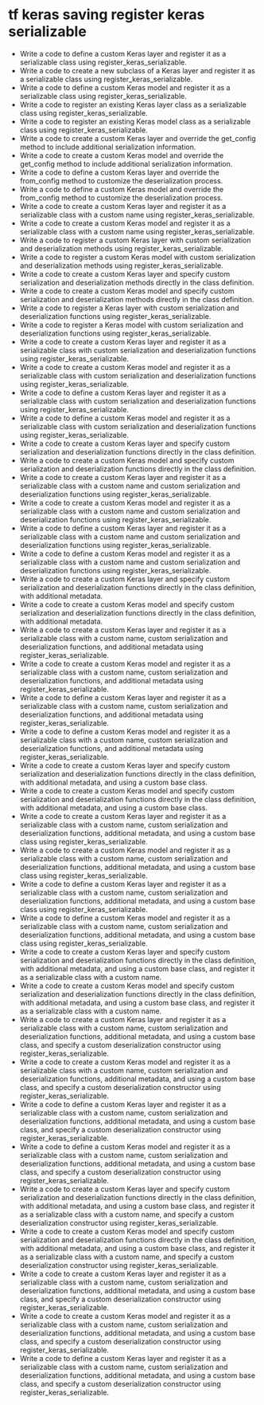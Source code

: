 # tf keras saving register keras serializable

- Write a code to define a custom Keras layer and register it as a serializable class using register_keras_serializable.
- Write a code to create a new subclass of a Keras layer and register it as a serializable class using register_keras_serializable.
- Write a code to define a custom Keras model and register it as a serializable class using register_keras_serializable.
- Write a code to register an existing Keras layer class as a serializable class using register_keras_serializable.
- Write a code to register an existing Keras model class as a serializable class using register_keras_serializable.
- Write a code to create a custom Keras layer and override the get_config method to include additional serialization information.
- Write a code to create a custom Keras model and override the get_config method to include additional serialization information.
- Write a code to define a custom Keras layer and override the from_config method to customize the deserialization process.
- Write a code to define a custom Keras model and override the from_config method to customize the deserialization process.
- Write a code to create a custom Keras layer and register it as a serializable class with a custom name using register_keras_serializable.
- Write a code to create a custom Keras model and register it as a serializable class with a custom name using register_keras_serializable.
- Write a code to register a custom Keras layer with custom serialization and deserialization methods using register_keras_serializable.
- Write a code to register a custom Keras model with custom serialization and deserialization methods using register_keras_serializable.
- Write a code to create a custom Keras layer and specify custom serialization and deserialization methods directly in the class definition.
- Write a code to create a custom Keras model and specify custom serialization and deserialization methods directly in the class definition.
- Write a code to register a Keras layer with custom serialization and deserialization functions using register_keras_serializable.
- Write a code to register a Keras model with custom serialization and deserialization functions using register_keras_serializable.
- Write a code to create a custom Keras layer and register it as a serializable class with custom serialization and deserialization functions using register_keras_serializable.
- Write a code to create a custom Keras model and register it as a serializable class with custom serialization and deserialization functions using register_keras_serializable.
- Write a code to define a custom Keras layer and register it as a serializable class with custom serialization and deserialization functions using register_keras_serializable.
- Write a code to define a custom Keras model and register it as a serializable class with custom serialization and deserialization functions using register_keras_serializable.
- Write a code to create a custom Keras layer and specify custom serialization and deserialization functions directly in the class definition.
- Write a code to create a custom Keras model and specify custom serialization and deserialization functions directly in the class definition.
- Write a code to create a custom Keras layer and register it as a serializable class with a custom name and custom serialization and deserialization functions using register_keras_serializable.
- Write a code to create a custom Keras model and register it as a serializable class with a custom name and custom serialization and deserialization functions using register_keras_serializable.
- Write a code to define a custom Keras layer and register it as a serializable class with a custom name and custom serialization and deserialization functions using register_keras_serializable.
- Write a code to define a custom Keras model and register it as a serializable class with a custom name and custom serialization and deserialization functions using register_keras_serializable.
- Write a code to create a custom Keras layer and specify custom serialization and deserialization functions directly in the class definition, with additional metadata.
- Write a code to create a custom Keras model and specify custom serialization and deserialization functions directly in the class definition, with additional metadata.
- Write a code to create a custom Keras layer and register it as a serializable class with a custom name, custom serialization and deserialization functions, and additional metadata using register_keras_serializable.
- Write a code to create a custom Keras model and register it as a serializable class with a custom name, custom serialization and deserialization functions, and additional metadata using register_keras_serializable.
- Write a code to define a custom Keras layer and register it as a serializable class with a custom name, custom serialization and deserialization functions, and additional metadata using register_keras_serializable.
- Write a code to define a custom Keras model and register it as a serializable class with a custom name, custom serialization and deserialization functions, and additional metadata using register_keras_serializable.
- Write a code to create a custom Keras layer and specify custom serialization and deserialization functions directly in the class definition, with additional metadata, and using a custom base class.
- Write a code to create a custom Keras model and specify custom serialization and deserialization functions directly in the class definition, with additional metadata, and using a custom base class.
- Write a code to create a custom Keras layer and register it as a serializable class with a custom name, custom serialization and deserialization functions, additional metadata, and using a custom base class using register_keras_serializable.
- Write a code to create a custom Keras model and register it as a serializable class with a custom name, custom serialization and deserialization functions, additional metadata, and using a custom base class using register_keras_serializable.
- Write a code to define a custom Keras layer and register it as a serializable class with a custom name, custom serialization and deserialization functions, additional metadata, and using a custom base class using register_keras_serializable.
- Write a code to define a custom Keras model and register it as a serializable class with a custom name, custom serialization and deserialization functions, additional metadata, and using a custom base class using register_keras_serializable.
- Write a code to create a custom Keras layer and specify custom serialization and deserialization functions directly in the class definition, with additional metadata, and using a custom base class, and register it as a serializable class with a custom name.
- Write a code to create a custom Keras model and specify custom serialization and deserialization functions directly in the class definition, with additional metadata, and using a custom base class, and register it as a serializable class with a custom name.
- Write a code to create a custom Keras layer and register it as a serializable class with a custom name, custom serialization and deserialization functions, additional metadata, and using a custom base class, and specify a custom deserialization constructor using register_keras_serializable.
- Write a code to create a custom Keras model and register it as a serializable class with a custom name, custom serialization and deserialization functions, additional metadata, and using a custom base class, and specify a custom deserialization constructor using register_keras_serializable.
- Write a code to define a custom Keras layer and register it as a serializable class with a custom name, custom serialization and deserialization functions, additional metadata, and using a custom base class, and specify a custom deserialization constructor using register_keras_serializable.
- Write a code to define a custom Keras model and register it as a serializable class with a custom name, custom serialization and deserialization functions, additional metadata, and using a custom base class, and specify a custom deserialization constructor using register_keras_serializable.
- Write a code to create a custom Keras layer and specify custom serialization and deserialization functions directly in the class definition, with additional metadata, and using a custom base class, and register it as a serializable class with a custom name, and specify a custom deserialization constructor using register_keras_serializable.
- Write a code to create a custom Keras model and specify custom serialization and deserialization functions directly in the class definition, with additional metadata, and using a custom base class, and register it as a serializable class with a custom name, and specify a custom deserialization constructor using register_keras_serializable.
- Write a code to create a custom Keras layer and register it as a serializable class with a custom name, custom serialization and deserialization functions, additional metadata, and using a custom base class, and specify a custom deserialization constructor using register_keras_serializable.
- Write a code to create a custom Keras model and register it as a serializable class with a custom name, custom serialization and deserialization functions, additional metadata, and using a custom base class, and specify a custom deserialization constructor using register_keras_serializable.
- Write a code to define a custom Keras layer and register it as a serializable class with a custom name, custom serialization and deserialization functions, additional metadata, and using a custom base class, and specify a custom deserialization constructor using register_keras_serializable.